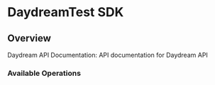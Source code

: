 # DaydreamTest SDK

## Overview

Daydream API Documentation: API documentation for Daydream API

### Available Operations
